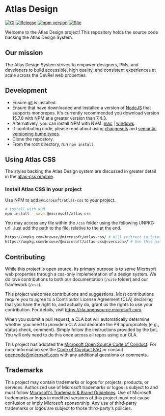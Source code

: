 # Atlas Design

[![CI](https://github.com/microsoft/atlas-design/actions/workflows/main.yml/badge.svg?event=push)](https://github.com/microsoft/atlas-design/actions/workflows/main.yml) [![Release](https://github.com/microsoft/atlas-design/actions/workflows/release.yml/badge.svg)](https://github.com/microsoft/atlas-design/actions/workflows/release.yml)
[![npm version](https://badge.fury.io/js/%40microsoft%2Fatlas-css.svg)](https://badge.fury.io/js/%40microsoft%2Fatlas-css)
[![Site](https://dev.azure.com/ceapex/Engineering/_apis/build/status/microsoft.atlas-design?branchName=main)](https://dev.azure.com/ceapex/Engineering/_build/latest?definitionId=3602&branchName=main)

Welcome to the Atlas Design project! This repository holds the source code backing the Atlas Design System. 

## Our mission
The Atlas Design System strives to empower designers, PMs, and developers to build accessible, high quality, and consistent experiences at scale across the DevRel web properties.


## Development

- Ensure [git](https://git-scm.com/) is installed.
- Ensure that have downloaded and installed a version of [NodeJS](https://nodejs.org/en/download/releases/) that supports monorepos. It's currently recommended you download version 15.7.0 with NPM at a greater version than 7.4.3.
- Alternatively, you can install NPM with NVM: [mac](https://github.com/nvm-sh/nvm) | [windows](https://github.com/coreybutler/nvm-windows).
- If contributing code, please read about using [changesets](https://github.com/atlassian/changesets) and [semantic versioning bump types](https://semver.org/).
- Clone the repostory.
- From the root directory, run `npm install`.

## Using Atlas CSS

The styles backing the Atlas Design system are discussed in greater detail in the [atlas-css readme](./css/README.md).

### Install Atlas CSS in your project

Use NPM to add `@microsoft/atlas-css` to your project.

```sh
# install with NPM
npm install --save @microsoft/atlas-css
```

You may access any file within the `/css` folder using the following UNPKG url. Just add the path to the file, relative to the at the end.

```sh
https://unpkg.com/browse/@microsoft/atlas-css/ # Will redirect to latest version
https://unpkg.com/browse/@microsoft/atlas-css@<version>/ # Use this pattern on your page
```

## Contributing

While this project is open source, its primary purpose is to serve Microsoft web properties through a css-only implementation of a design system. We do love contributions to both our documentation (`/site` folder) and our framework (`/css`).

This project welcomes contributions and suggestions. Most contributions require you to agree to a
Contributor License Agreement (CLA) declaring that you have the right to, and actually do, grant us
the rights to use your contribution. For details, visit https://cla.opensource.microsoft.com.

When you submit a pull request, a CLA bot will automatically determine whether you need to provide
a CLA and decorate the PR appropriately (e.g., status check, comment). Simply follow the instructions
provided by the bot. You will only need to do this once across all repos using our CLA.

This project has adopted the [Microsoft Open Source Code of Conduct](https://opensource.microsoft.com/codeofconduct/).
For more information see the [Code of Conduct FAQ](https://opensource.microsoft.com/codeofconduct/faq/) or
contact [opencode@microsoft.com](mailto:opencode@microsoft.com) with any additional questions or comments.

## Trademarks

This project may contain trademarks or logos for projects, products, or services. Authorized use of Microsoft
trademarks or logos is subject to and must follow
[Microsoft's Trademark & Brand Guidelines](https://www.microsoft.com/en-us/legal/intellectualproperty/trademarks/usage/general).
Use of Microsoft trademarks or logos in modified versions of this project must not cause confusion or imply Microsoft sponsorship.
Any use of third-party trademarks or logos are subject to those third-party's policies.
